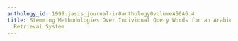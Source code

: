 ```yaml
---
anthology_id: 1999.jasis_journal-ir0anthology0volumeA50A6.4
title: Stemming Methodologies Over Individual Query Words for an Arabic Information
  Retrieval System
---
```

